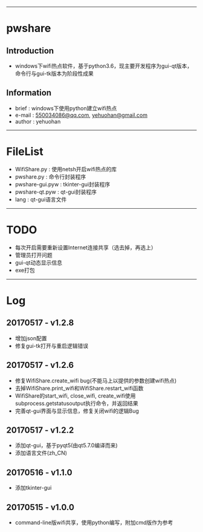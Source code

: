 
---
# pwshare
## Introduction
 - windows下wifi热点软件，基于python3.6，现主要开发程序为gui-qt版本，命令行与gui-tk版本为阶段性成果

## Information
 - brief  : windows下使用python建立wifi热点
 - e-mail : 550034086@qq.com, yehuohan@gmail.com
 - author : yehuohan

---
# FileList
 - WifiShare.py    : 使用netsh开启wifi热点的库
 - pwshare.py      : 命令行封装程序
 - pwshare-gui.pyw : tkinter-gui封装程序
 - pwshare-qt.pyw  : qt-gui封装程序
 - lang            : qt-gui语言文件
 
---
# TODO
 - 每次开启需要重新设置Internet连接共享（选去掉，再选上）
 - 管理员打开问题
 - gui-qt动态显示信息 
 - exe打包

---
# Log
## 20170517 - v1.2.8
 - 增加json配置
 - 修复gui-tk打开与重启逻辑错误

## 20170517 - v1.2.6
 - 修复WifiShare.create_wifi bug(不能马上以提供的参数创建wifi热点)
 - 去掉WifiShare.print_wifi和WifiShare.restart_wifi函数
 - WifiShare的start_wifi, close_wifi, create_wifi使用subprocess.getstatusoutput执行命令，并返回结果
 - 完善qt-gui界面与显示信息，修复关闭wifi的逻辑Bug

## 20170517 - v1.2.2
 - 添加qt-gui，基于pyqt5(由qt5.7.0编译而来)
 - 添加语言文件(zh_CN)
 
## 20170516 - v1.1.0
 - 添加tkinter-gui

## 20170515 - v1.0.0
 - command-line版wifi共享，使用python编写，附加cmd版作为参考
